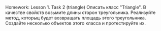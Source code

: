  Homework: Lesson 1. Task 2 (triangle)
 Описать класс "Triangle". В качестве свойств возьмите длины сторон треугольника. Реализуйте метод, которыц будет возвращать площадь этого треугольника. Создайте несколько объектов этого класса и протестируйте их.